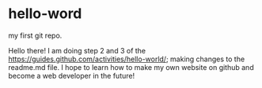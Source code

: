 # hello-word
my first git repo.

Hello there! I am doing step 2 and 3 of the https://guides.github.com/activities/hello-world/; making changes to the readme.md file.
I hope to learn how to make my own website on github and become a web developer in the future!
